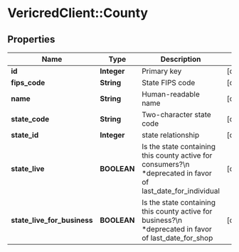 # VericredClient::County

## Properties
Name | Type | Description | Notes
------------ | ------------- | ------------- | -------------
**id** | **Integer** | Primary key | [optional] 
**fips_code** | **String** | State FIPS code | [optional] 
**name** | **String** | Human-readable name | [optional] 
**state_code** | **String** | Two-character state code | [optional] 
**state_id** | **Integer** | state relationship | [optional] 
**state_live** | **BOOLEAN** | Is the state containing this county active for consumers?\n                  *deprecated in favor of last_date_for_individual | [optional] 
**state_live_for_business** | **BOOLEAN** | Is the state containing this county active for business?\n                  *deprecated in favor of last_date_for_shop | [optional] 



